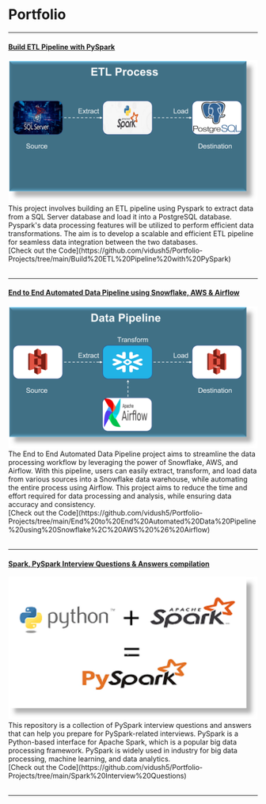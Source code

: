 # Portfolio

---
#### [Build ETL Pipeline with PySpark](https://github.com/vidush5/Portfolio-Projects/tree/main/Build%20ETL%20Pipeline%20with%20PySpark)
<img src="images/project01.png?raw=true"/>
This project involves building an ETL pipeline using Pyspark to extract data from a SQL Server database and load it into a PostgreSQL database. Pyspark's data processing features will be utilized to perform efficient data transformations. The aim is to develop a scalable and efficient ETL pipeline for seamless data integration between the two databases.

<br>
[Check out the Code](https://github.com/vidush5/Portfolio-Projects/tree/main/Build%20ETL%20Pipeline%20with%20PySpark)
<br>
<!-- <form action="https://share.streamlit.io/anirbansaha96/asl/main/src/st_asl.py" method="get" target="_blank"><button type="submit">Try it out!</button></form> -->
<br>

---
#### [End to End Automated Data Pipeline using Snowflake, AWS & Airflow](https://github.com/vidush5/Portfolio-Projects/tree/main/End%20to%20End%20Automated%20Data%20Pipeline%20using%20Snowflake%2C%20AWS%20%26%20Airflow)
<img src="images/project02.png?raw=true"/>
The End to End Automated Data Pipeline project aims to streamline the data processing workflow by leveraging the power of Snowflake, AWS, and Airflow. With this pipeline, users can easily extract, transform, and load data from various sources into a Snowflake data warehouse, while automating the entire process using Airflow. This project aims to reduce the time and effort required for data processing and analysis, while ensuring data accuracy and consistency.

<br>
[Check out the Code](https://github.com/vidush5/Portfolio-Projects/tree/main/End%20to%20End%20Automated%20Data%20Pipeline%20using%20Snowflake%2C%20AWS%20%26%20Airflow)
<br>
<!-- <form action="https://share.streamlit.io/anirbansaha96/asl/main/src/st_asl.py" method="get" target="_blank"><button type="submit">Try it out!</button></form> -->
<br>

---

#### [Spark, PySpark Interview Questions & Answers compilation](https://github.com/vidush5/Portfolio-Projects/tree/main/Spark%20Interview%20Questions)
<img src="images/project03.png?raw=true"/>
This repository is a collection of PySpark interview questions and answers that can help you prepare for PySpark-related interviews. PySpark is a Python-based interface for Apache Spark, which is a popular big data processing framework. PySpark is widely used in industry for big data processing, machine learning, and data analytics.

<br>
[Check out the Code](https://github.com/vidush5/Portfolio-Projects/tree/main/Spark%20Interview%20Questions)
<br>
<!-- <form action="https://share.streamlit.io/anirbansaha96/asl/main/src/st_asl.py" method="get" target="_blank"><button type="submit">Try it out!</button></form> -->
<br>

---



